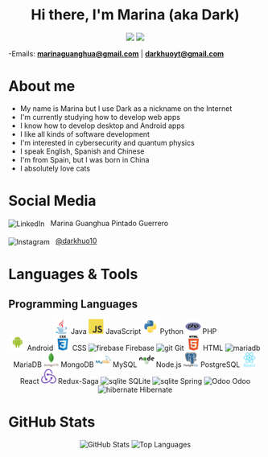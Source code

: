 <h1 align="center">Hi there, I'm Marina (aka Dark)</h1>

<div align="center"> 
  <img src="https://komarev.com/ghpvc/?username=darkhuo10&label=Profile%20views&color=004f94&style=for-the-badge" />
  <img src="https://img.shields.io/github/followers/darkhuo10?color=004f94&style=for-the-badge&labelColor=5c5c5c" />
</div>

-Emails: **<marinaguanghua@gmail.com>** | **<darkhuoyt@gmail.com>**<br>

# About me
<ul>
  <li> My name is Marina but I use Dark as a nickname on the Internet
  <li>I'm currently studying how to develop web apps</li>
  <li>I know how to develop desktop and Android apps</li>
  <li>I like all kinds of software development</li>
  <li>I'm interested in cybersecurity and quantum physics</li>
  <li>I speak English, Spanish and Chinese </li>
  <li>I'm from Spain, but I was born in China</li>
  <li>I absolutely love cats</li>
</ul>

# Social Media
<div align="left">
  <img align="center" src="https://raw.githubusercontent.com/rahuldkjain/github-profile-readme-generator/master/src/images/icons/Social/linked-in-alt.svg"         
    alt="LinkedIn" height="30" width="30"/> &nbsp;
  <a href="https://www.linkedin.com/in/marina-guanghua-pintado-guerrero-a479ab268/" target="blank" style="text-decoration: none;">
  Marina Guanghua Pintado Guerrero</a>
</div> &nbsp;
<div align="left">
   <img align="center" src="https://raw.githubusercontent.com/rahuldkjain/github-profile-readme-generator/master/src/images/icons/Social/instagram.svg" 
     alt="Instagram" height="30" width="30"/> &nbsp;
  <a href="https://instagram.com/darkhuo10" target="blank">@darkhuo10</a>
</div>

# Languages & Tools
## Programming Languages
<div align="center">
  <img src="https://raw.githubusercontent.com/devicons/devicon/master/icons/java/java-original.svg" alt="java" width="30" height="30"/>
  Java
  <img src="https://raw.githubusercontent.com/devicons/devicon/master/icons/javascript/javascript-original.svg" alt="javascript" width="30" height="30"/> 
  JavaScript
  <img src="https://raw.githubusercontent.com/devicons/devicon/master/icons/python/python-original.svg" alt="python" width="30" height="30"/>  
  Python
  <img src="https://raw.githubusercontent.com/devicons/devicon/master/icons/php/php-original.svg" alt="php" width="30" height="30"/> 
  PHP
</div>
<div align="center">
  <img src="https://raw.githubusercontent.com/devicons/devicon/master/icons/android/android-original-wordmark.svg" alt="css3" width="30" height="30"/>
  Android
  <img src="https://raw.githubusercontent.com/devicons/devicon/master/icons/css3/css3-original-wordmark.svg" alt="css3" width="30" height="30"/>
  CSS
  <img src="https://www.vectorlogo.zone/logos/firebase/firebase-icon.svg" alt="firebase" width="30" height="30"/>
  Firebase
  <img src="https://www.vectorlogo.zone/logos/git-scm/git-scm-icon.svg" alt="git" width="30" height="30"/>
  Git
  <img src="https://raw.githubusercontent.com/devicons/devicon/master/icons/html5/html5-original-wordmark.svg" alt="html5" width="30" height="30"/>
  HTML
    
  <img src="https://www.vectorlogo.zone/logos/mariadb/mariadb-icon.svg" alt="mariadb" width="30" height="30"/> 
  MariaDB
  <img src="https://raw.githubusercontent.com/devicons/devicon/master/icons/mongodb/mongodb-original-wordmark.svg" alt="mongodb" width="30" height="30"/> 
  MongoDB
  <img src="https://raw.githubusercontent.com/devicons/devicon/master/icons/mysql/mysql-original-wordmark.svg" alt="mysql" width="30" height="30"/> 
  MySQL
  <img src="https://raw.githubusercontent.com/devicons/devicon/master/icons/nodejs/nodejs-original-wordmark.svg" alt="nodejs" width="30" height="30"/> 
  Node.js
  
  <img src="https://raw.githubusercontent.com/devicons/devicon/master/icons/postgresql/postgresql-original-wordmark.svg" alt="postgresql" width="30" height="30"/> 
  PostgreSQL
  
  <img src="https://raw.githubusercontent.com/devicons/devicon/master/icons/react/react-original-wordmark.svg" alt="react" width="30" height="30"/>
  React
  <img src="https://raw.githubusercontent.com/devicons/devicon/master/icons/redux/redux-original.svg" alt="redux" width="30" height="30"/>
  Redux-Saga
  <img src="https://www.vectorlogo.zone/logos/sqlite/sqlite-icon.svg" alt="sqlite" width="30" height="30"/> 
  SQLite
  <img src="https://cdn.worldvectorlogo.com/logos/spring-3.svg" alt="sqlite" width="30" height="30"/> 
  Spring
  <img src="https://upload.wikimedia.org/wikipedia/commons/thumb/4/4d/Odoo_logo_rgb.svg/2560px-Odoo_logo_rgb.svg.png" alt="Odoo" width="30" height="30"/> 
  Odoo
  <img src="https://cdn.worldvectorlogo.com/logos/hibernate.svg" alt="hibernate" width="30" height="30"/> 
  Hibernate
</div>

# GitHub Stats
<div align="center">
  <img src="https://github-readme-stats.vercel.app/api?username=darkhuo10&theme=dark&hide_border=false&include_all_commits=false&count_private=false" alt="GitHub Stats"   height="200"/>
<img src="https://github-readme-stats.vercel.app/api/top-langs/?username=darkhuo10&theme=dark&hide_border=false&include_all_commits=false&count_private=false&layout=compact" alt="Top Languages" height="200"/>
</div>

